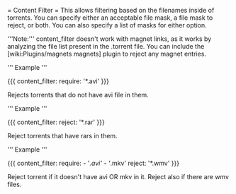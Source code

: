 = Content Filter =
This allows filtering based on the filenames inside of torrents. You can specify either an acceptable file mask, a file mask to reject, or both. You can also specify a list of masks for either option.

'''Note:''' content_filter doesn't work with magnet links, as it works by analyzing the file list present in the .torrent file. You can include the [wiki:Plugins/magnets magnets] plugin to reject any magnet entries.

''' Example '''

{{{
content_filter:
  require: '*.avi'
}}}

Rejects torrents that do not have avi file in them.

''' Example '''

{{{
content_filter:
  reject: '*.rar'
}}}

Reject torrents that have rars in them.

''' Example '''

{{{
content_filter:
  require:
    - '*.avi'
    - '*.mkv'
  reject: '*.wmv'
}}}

Reject torrent if it doesn't have avi OR mkv in it. Reject also if there are wmv files.
